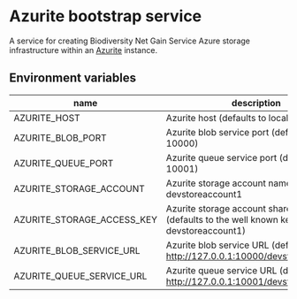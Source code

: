 # Azurite bootstrap service

A service for creating Biodiversity Net Gain Service Azure storage infrastructure within an [Azurite](https://hub.docker.com/_/microsoft-azure-storage-azurite) instance.

## Environment variables

| name    | description | mandatory |
|---------|-------------|-----------|
| AZURITE_HOST | Azurite host (defaults to localhost) | N |
| AZURITE_BLOB_PORT | Azurite blob service port (defaults to 10000) | N |
| AZURITE_QUEUE_PORT | Azurite queue service port (defaults to 10001) | N |
| AZURITE_STORAGE_ACCOUNT | Azurite storage account name (defaults to devstoreaccount1 | N |
| AZURITE_STORAGE_ACCESS_KEY | Azurite storage account shared access key (defaults to the well known key for devstoreaccount1) | N |
| AZURITE_BLOB_SERVICE_URL | Azurite blob service URL (defaults to <http://127.0.0.1:10000/devstoreaccount1>) | N |
| AZURITE_QUEUE_SERVICE_URL| Azurite queue service URL (defaults to <http://127.0.0.1:10001/devstoreaccount1>) | N |
